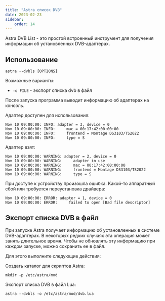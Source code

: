 ```yaml
---
title: "Astra список DVB"
date: 2023-02-23
sidebar:
    order: 14
---
```


Astra DVB List - это простой встроенный инструмент для получения информации об установленных DVB-адаптерах.

## Использование[](https://help.cesbo.com/misc/tools-and-utilities/dvb/dvbls#usage)

```
astra --dvbls [OPTIONS]
```

Возможные варианты:

- `-o FILE` - экспорт списка dvb в файл

После запуска программа выводит информацию об адаптерах на консоль.

Адаптер доступен для использования:

```
Nov 10 09:00:00: INFO: adapter = 3, device = 0
Nov 10 09:00:00: INFO:     mac = 00:17:42:00:00:00
Nov 10 09:00:00: INFO:     frontend = Montage DS3103/TS2022
Nov 10 09:00:00: INFO:     type = S
```

Адаптер взят:

```
Nov 10 09:00:00: WARNING: adapter = 2, device = 0
Nov 10 09:00:00: WARNING:     adapter in use
Nov 10 09:00:00: WARNING:     mac = 00:17:42:00:00:00
Nov 10 09:00:00: WARNING:     frontend = Montage DS3103/TS2022
Nov 10 09:00:00: WARNING:     type = S
```

При доступе к устройству произошла ошибка. Какой-то аппаратный сбой или требуется переустановка драйвера:

```
Nov 10 09:00:00: ERROR: adapter = 1, device = 0
Nov 10 09:00:00: ERROR:     failed to open [Bad file descriptor]
```

## Экспорт списка DVB в файл[](https://help.cesbo.com/misc/tools-and-utilities/dvb/dvbls#export-dvb-list-to-the-file)

При запуске Astra получает информацию об установленных в системе DVB-адаптерах. В некоторых редких случаях эта операция может занять длительное время. Чтобы не обновлять эту информацию при каждом запуске, можно сохранить ее в файл.

Для этого выполните следующие действия:

Создать каталог для скриптов Astra:

```
mkdir -p /etc/astra/mod
```

Экспорт списка DVB в файл Lua:

```
astra --dvbls -o /etc/astra/mod/dvb.lua
```
